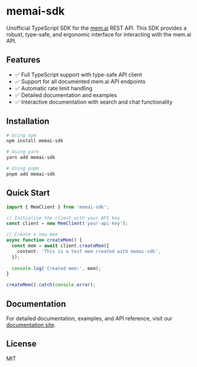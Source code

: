 # memai-sdk

Unofficial TypeScript SDK for the [mem.ai](https://mem.ai) REST API. This SDK provides a robust, type-safe, and ergonomic interface for interacting with the mem.ai API.

## Features

- ✅ Full TypeScript support with type-safe API client
- ✅ Support for all documented mem.ai API endpoints
- ✅ Automatic rate limit handling
- ✅ Detailed documentation and examples
- ✅ Interactive documentation with search and chat functionality

## Installation

```bash
# Using npm
npm install memai-sdk

# Using yarn
yarn add memai-sdk

# Using pnpm
pnpm add memai-sdk
```

## Quick Start

```typescript
import { MemClient } from 'memai-sdk';

// Initialize the client with your API key
const client = new MemClient('your-api-key');

// Create a new mem
async function createMem() {
  const mem = await client.createMem({
    content: 'This is a test mem created with memai-sdk',
  });
  
  console.log('Created mem:', mem);
}

createMem().catch(console.error);
```

## Documentation

For detailed documentation, examples, and API reference, visit our [documentation site](https://memai-sdk-docs.vercel.app).

## License

MIT 